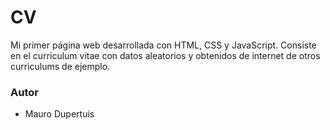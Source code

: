 # CV

Mi primer página web desarrollada con HTML, CSS y JavaScript.
Consiste en el curriculum vitae con datos aleatorios y obtenidos de internet de otros curriculums de ejemplo.


### Autor ###

* Mauro Dupertuis
